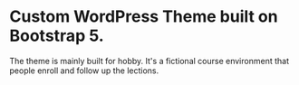 # Custom WordPress Theme built on Bootstrap 5.
 The theme is mainly built for hobby. It's a fictional course environment that people enroll and follow up the lections.

